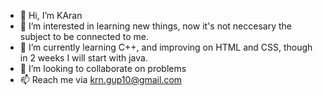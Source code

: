 - 👋 Hi, I’m KAran 
- 👀 I’m interested in learning new things, now it's not neccesary the subject to be connected to me. 
- 🌱 I’m currently learning C++, and improving on HTML and CSS, though in 2 weeks I will start with java. 
- 💞️ I’m looking to collaborate on problems
- 📫 Reach me via krn.gup10@gmail.com


